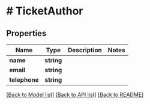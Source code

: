 # # TicketAuthor

## Properties

Name | Type | Description | Notes
------------ | ------------- | ------------- | -------------
**name** | **string** |  |
**email** | **string** |  |
**telephone** | **string** |  |

[[Back to Model list]](../../README.md#models) [[Back to API list]](../../README.md#endpoints) [[Back to README]](../../README.md)
